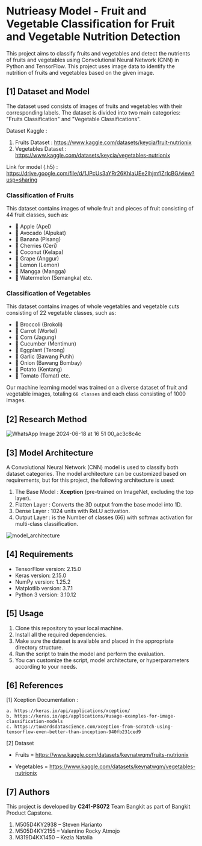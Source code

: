 # Nutrieasy Model - Fruit and Vegetable Classification for Fruit and Vegetable Nutrition Detection

This project aims to classify fruits and vegetables and detect the nutrients of fruits and vegetables using Convolutional Neural Network (CNN) in Python and TensorFlow. This project uses image data to identify the nutrition of fruits and vegetables based on the given image.

## [1] Dataset and Model

The dataset used consists of images of fruits and vegetables with their corresponding labels. The dataset is divided into two main categories: "Fruits Classification" and "Vegetable Classifications".

Dataset Kaggle :
1. Fruits Dataset : https://www.kaggle.com/datasets/keycia/fruit-nutrionix
2. Vegetables Dataset : https://www.kaggle.com/datasets/keycia/vegetables-nutrionix

Link for model (.h5) :
https://drive.google.com/file/d/1JPcUs3aYRr26KhIaUEe2lhjmflZrIcBG/view?usp=sharing

### Classification of Fruits 
This dataset contains images of whole fruit and pieces of fruit consisting of 44 fruit classes, such as:
* 🍎 Apple (Apel)
* 🥑 Avocado (Alpukat)
* 🍌 Banana (Pisang)
* 🍒 Cherries (Ceri)
* 🥥 Coconut (Kelapa)
* 🍇 Grape (Anggur)
* 🍋 Lemon (Lemon)
* 🥭 Mangga (Mangga)
* 🍉 Watermelon (Semangka) etc.

### Classification of Vegetables
This dataset contains images of whole vegetables and vegetable cuts consisting of 22 vegetable classes, such as:
* 🥦 Broccoli (Brokoli)
* 🥕 Carrot (Wortel)
* 🌽 Corn (Jagung)
* 🥒 Cucumber (Mentimun)
* 🍆 Eggplant (Terong)
* 🧄 Garlic (Bawang Putih)
* 🧅 Onion (Bawang Bombay)
* 🥔 Potato (Kentang)
* 🍅 Tomato (Tomat) etc.

Our machine learning model was trained on a diverse dataset of fruit and vegetable images, totaling `66 classes` and each class consisting of 1000 images.


## [2] Research Method
![WhatsApp Image 2024-06-18 at 16 51 00_ac3c8c4c](https://github.com/Nutrieasy-Bangkit-Capstone/Nutrieasy-Model/assets/127914968/de6cb308-c998-4e62-a700-f62e38794a01)

## [3] Model Architecture

A Convolutional Neural Network (CNN) model is used to classify both dataset categories. The model architecture can be customized based on requirements, but for this project, the following architecture is used:

1. The Base Model : **Xception** (pre-trained on ImageNet, excluding the top layer).
2. Flatten Layer : Converts the 3D output from the base model into 1D.
3. Dense Layer : 1024 units with ReLU activation.
4. Output Layer : is the Number of classes (66) with softmax activation for multi-class classification.

![model_architecture](https://github.com/Nutrieasy-Bangkit-Capstone/Nutrieasy-Model/assets/127914968/3105577a-6a73-4414-b291-4f223c11fc69)

## [4] Requirements

* TensorFlow version: 2.15.0
* Keras version: 2.15.0
* NumPy version: 1.25.2
* Matplotlib version: 3.7.1
* Python 3 version: 3.10.12 

## [5] Usage

1. Clone this repository to your local machine.
2. Install all the required dependencies.
3. Make sure the dataset is available and placed in the appropriate directory structure.
4. Run the script to train the model and perform the evaluation.
5. You can customize the script, model architecture, or hyperparameters according to your needs.

## [6] References

[1] Xception Documentation : 

    a. https://keras.io/api/applications/xception/
    b. https://keras.io/api/applications/#usage-examples-for-image-classification-models
    c. https://towardsdatascience.com/xception-from-scratch-using-tensorflow-even-better-than-inception-940fb231ced9
    
[2] Dataset
  * Fruits =
    https://www.kaggle.com/datasets/keynatwgm/fruits-nutrionix
    
  * Vegetables =
    https://www.kaggle.com/datasets/keynatwgm/vegetables-nutrionix

## [7] Authors

This project is developed by **C241-PS072** Team Bangkit as part of Bangkit Product Capstone.
1. M505D4KY2938 – Steven Harianto
2. M505D4KY2155 – Valentino Rocky Atmojo
3. M319D4KX1450 – Kezia Natalia
